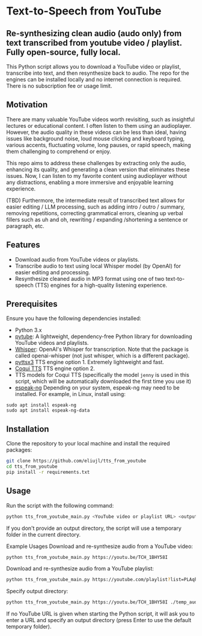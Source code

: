 # Text-to-Speech from YouTube
## Re-synthesizing clean audio (audo only) from text transcribed from youtube video / playlist. Fully open-source, fully local.



This Python script allows you to download a YouTube video or playlist, transcribe into text, and then resynthesize back to audio. The repo for the engines can be installed locally and no internet connection is required. There is no subscription fee or usage limit.

## Motivation
There are many valuable YouTube videos worth revisiting, such as insightful lectures or educational content. I often listen to them using an audioplayer. However, the audio quality in these videos can be less than ideal, having issues like background noise, loud mouse clicking and keyboard typing, various accents, fluctuating volume, long pauses, or rapid speech, making them challenging to comprehend or enjoy. 

This repo aims to address these challenges by extracting only the audio, enhancing its quality, and generating a clean version that eliminates these issues. Now, I can listen to my favorite content using audioplayer without any distractions, enabling a more immersive and enjoyable learning experience.

(TBD) Furthermore, the intermediate result of transcribed text allows for easier editing / LLM processing, such as adding intro / outro / summary, removing repetitions, correcting grammatical errors, cleaning up verbal fillers such as uh and oh, rewriting / expanding /shortening a sentence or paragraph, etc. 



## Features

- Download audio from YouTube videos or playlists.
- Transcribe audio to text using local Whisper model (by OpenAI) for easier editing and processing.
- Resynthesize cleaned audio in MP3 format using one of two text-to-speech (TTS) engines for a high-quality listening experience.

## Prerequisites

Ensure you have the following dependencies installed:

- Python 3.x
- [pytube](https://github.com/nficano/pytube):  A lightweight, dependency-free Python library for downloading YouTube videos and playlists.
- [Whisper](https://github.com/openai/whisper):  OpenAI's Whisper for transcription. Note that the package is called openai-whisper (not just whisper, which is a different package).
- [pyttsx3](https://pypi.org/project/pyttsx3/) TTS engine option 1. Extremely lightweight and fast.
- [Coqui TTS](https://github.com/coqui-ai/TTS) TTS engine option 2. 
- TTS models for Coqui TTS (specifically the model `jenny` is used in this script, which will be automatically downloaded the first time you use it)
- [espeak-ng](https://github.com/espeak-ng/espeak-ng) Depending on your system, espeak-ng may need to be installed. For example, in Linux, install using:
```
sudo apt install espeak-ng
sudo apt install espeak-ng-data
```

## Installation

Clone the repository to your local machine and install the required packages:

   ```bash
   git clone https://github.com/eliujl/tts_from_youtube
   cd tts_from_youtube
   pip install -r requirements.txt
   ```

## Usage


Run the script with the following command:

```bash
python tts_from_youtube_main.py <YouTube video or playlist URL> <output directory>
```

If you don't provide an output directory, the script will use a temporary folder in the current directory.

Example Usages
Download and re-synthesize audio from a YouTube video:

```bash
python tts_from_youtube_main.py https://youtu.be/TCH_1BHY58I
```

Download and re-synthesize audio from a YouTube playlist:

```bash
python tts_from_youtube_main.py https://youtube.com/playlist?list=PLAqhIrjkxbuWI23v9cThsA9GvCAUhRvKZ&si=WQc1A7wJbwymLY0L
```

Specify output directory:

```bash
python tts_from_youtube_main.py https://youtu.be/TCH_1BHY58I ./temp_audio
```

If no YouTube URL is given when starting the Python script, it will ask you to enter a URL and specify an output directory (press Enter to use the default temporary folder).

